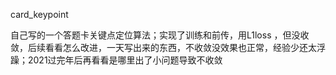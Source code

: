 card_keypoint

自己写的一个答题卡关键点定位算法；实现了训练和前传，用L1loss ，但没收敛，后续看看怎么改进，一天写出来的东西，不收敛没效果也正常，经验少还太浮躁；2021过完年后再看看是哪里出了小问题导致不收敛
